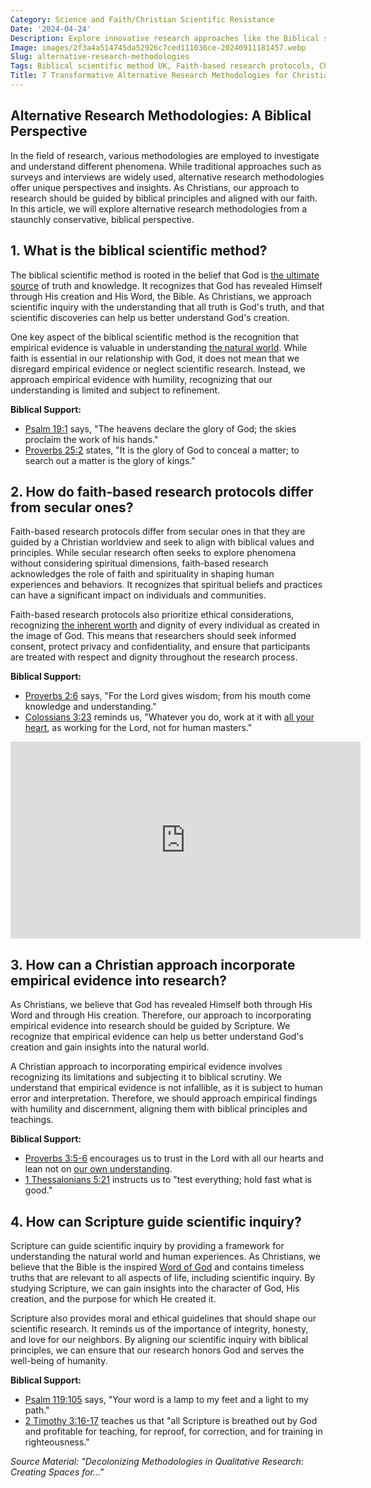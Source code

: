 ```yaml
---
Category: Science and Faith/Christian Scientific Resistance
Date: '2024-04-24'
Description: Explore innovative research approaches like the Biblical scientific method UK & Scripture-guided scientific inquiry in this article on alternative research methodologies. Discover how faith-based research protocols and a Christian approach to empirical evidence shape theistic science methodology.
Image: images/2f3a4a514745da52926c7ced111036ce-20240911181457.webp
Slug: alternative-research-methodologies
Tags: Biblical scientific method UK, Faith-based research protocols, Christian approach empirical evidence, Scripture-guided scientific inquiry, Theistic science methodology
Title: 7 Transformative Alternative Research Methodologies for Christian Scholars
---
```


## Alternative Research Methodologies: A Biblical Perspective
In the field of research, various methodologies are employed to investigate and understand different phenomena. While traditional approaches such as surveys and interviews are widely used, alternative research methodologies offer unique perspectives and insights. As Christians, our approach to research should be guided by biblical principles and aligned with our faith. In this article, we will explore alternative research methodologies from a staunchly conservative, biblical perspective.

## 1. What is the biblical scientific method?

The biblical scientific method is rooted in the belief that God is [the ultimate source](/teacher-training) of truth and knowledge. It recognizes that God has revealed Himself through His creation and His Word, the Bible. As Christians, we approach scientific inquiry with the understanding that all truth is God's truth, and that scientific discoveries can help us better understand God's creation.

One key aspect of the biblical scientific method is the recognition that empirical evidence is valuable in understanding [the natural world](/reconciling-bible-and-science). While faith is essential in our relationship with God, it does not mean that we disregard empirical evidence or neglect scientific research. Instead, we approach empirical evidence with humility, recognizing that our understanding is limited and subject to refinement.

**Biblical Support:**
- [Psalm 19:1](https://www.bibleref.com/Psalm/19/Psalm-19-1.html) says, "The heavens declare the glory of God; the skies proclaim the work of his hands."
- [Proverbs 25:2](https://www.bibleref.com/Proverbs/25/Proverbs-25-2.html) states, "It is the glory of God to conceal a matter; to search out a matter is the glory of kings."


## 2. How do faith-based research protocols differ from secular ones?

Faith-based research protocols differ from secular ones in that they are guided by a Christian worldview and seek to align with biblical values and principles. While secular research often seeks to explore phenomena without considering spiritual dimensions, faith-based research acknowledges the role of faith and spirituality in shaping human experiences and behaviors. It recognizes that spiritual beliefs and practices can have a significant impact on individuals and communities.

Faith-based research protocols also prioritize ethical considerations, recognizing [the inherent worth](/genetic-evidence-challenges) and dignity of every individual as created in the image of God. This means that researchers should seek informed consent, protect privacy and confidentiality, and ensure that participants are treated with respect and dignity throughout the research process.

**Biblical Support:**
- [Proverbs 2:6](https://www.bibleref.com/Proverbs/2/Proverbs-2-6.html) says, "For the Lord gives wisdom; from his mouth come knowledge and understanding."
- [Colossians 3:23](https://www.bibleref.com/Colossians/3/Colossians-3-23.html) reminds us, "Whatever you do, work at it with [all your heart](/powerful-prayer-for-christian-new-beginnings-find-hope-and-renewal), as working for the Lord, not for human masters."



<iframe width="560" height="315" src="https://www.youtube.com/embed/1lJU3Psz-ew" frameborder="0" allow="autoplay; encrypted-media" allowfullscreen></iframe>


## 3. How can a Christian approach incorporate empirical evidence into research?

As Christians, we believe that God has revealed Himself both through His Word and through His creation. Therefore, our approach to incorporating empirical evidence into research should be guided by Scripture. We recognize that empirical evidence can help us better understand God's creation and gain insights into the natural world.

A Christian approach to incorporating empirical evidence involves recognizing its limitations and subjecting it to biblical scrutiny. We understand that empirical evidence is not infallible, as it is subject to human error and interpretation. Therefore, we should approach empirical findings with humility and discernment, aligning them with biblical principles and teachings.

**Biblical Support:**
- [Proverbs 3:5-6](https://www.bibleref.com/Proverbs/3/Proverbs-3-5.html) encourages us to trust in the Lord with all our hearts and lean not on [our own understanding](/5-powerful-prayers-for-trust-in-god-strengthen-your-faith-today).
- [1 Thessalonians 5:21](https://www.bibleref.com/1-Thessalonians/5/1-Thessalonians-5-21.html) instructs us to "test everything; hold fast what is good."


## 4. How can Scripture guide scientific inquiry?

Scripture can guide scientific inquiry by providing a framework for understanding the natural world and human experiences. As Christians, we believe that the Bible is the inspired [Word of God](/top-50-spiritual-weapons-for-warfare-a-biblical-guide-for-christian-warriors) and contains timeless truths that are relevant to all aspects of life, including scientific inquiry. By studying Scripture, we can gain insights into the character of God, His creation, and the purpose for which He created it.

Scripture also provides moral and ethical guidelines that should shape our scientific research. It reminds us of the importance of integrity, honesty, and love for our neighbors. By aligning our scientific inquiry with biblical principles, we can ensure that our research honors God and serves the well-being of humanity.

**Biblical Support:**
- [Psalm 119:105](https://www.bibleref.com/Psalm/119/Psalm-119-105.html) says, "Your word is a lamp to my feet and a light to my path."
- [2 Timothy 3:16-17](https://www.bibleref.com/2-Timothy/3/2-Timothy-3-16.html) teaches us that "all Scripture is breathed out by God and profitable for teaching, for reproof, for correction, and for training in righteousness."

*Source Material: "Decolonizing Methodologies in Qualitative Research: Creating Spaces for..."*